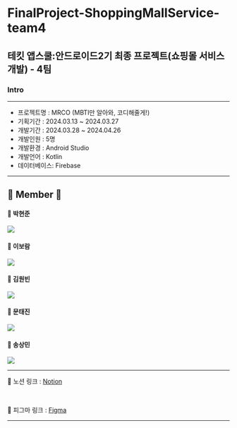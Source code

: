 # FinalProject-ShoppingMallService-team4
## 테킷 앱스쿨:안드로이드2기 최종 프로젝트(쇼핑몰 서비스 개발) - 4팀

### Intro
<hr>

   -  프로젝트명  : MRCO (MBTI만 알아와, 코디해줄게!)
   -  기획기간    : 2024.03.13 ~ 2024.03.27
   -  개발기간    : 2024.03.28 ~ 2024.04.26
   -  개발인원    : 5명
   -  개발환경    : Android Studio
   -  개발언어    : Kotlin
   -  데이터베이스: Firebase

<hr>

## 👥 Member 👥
<h4>🧑 박현준</h4>
<a href="https://github.com/pakkyun0225">
    <img src="http://img.shields.io/badge/pakkyun0225-gray?logo=github"/>
</a>
<h4>👧 이보람</h4>
<a href="https://github.com/dev-worthwhile">
    <img src="http://img.shields.io/badge/dev--worthwhile-gray?logo=github"/>
</a>
<h4>🧑 김원빈</h4>
<a href="https://github.com/diffngood">
    <img src="http://img.shields.io/badge/diffngood-gray?logo=github"/>
</a>
<h4>🧑 문태진</h4>
<a href="https://github.com/TedMoon99">
    <img src="http://img.shields.io/badge/TedMoon99-gray?logo=github"/>
</a>
<h4>🧑 송상민</h4>
<a href="https://github.com/wtoshm">
    <img src="http://img.shields.io/badge/wtoshm-gray?logo=github"/>
</a>

<hr>

📓 노션 링크 : <a href="https://www.notion.so/likelion/4-MRCO-80163a8706e848bdbeef5efccf54fd42">Notion</a>

</br>

📓 피그마 링크 : <a href="https://www.figma.com/file/193zUmGJRnDWxupngbFmW9/4-Team-(MRCO)?type=design&node-id=54795%3A1646&mode=design&t=i2DvXl4SiNKQK6qb-1">Figma</a>
</br>

<hr>



